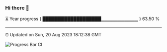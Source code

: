 ### Hi there 👋

⏳ Year progress { ███████████████████▁▁▁▁▁▁▁▁▁▁▁ } 63.50 %

---

⏰ Updated on Sun, 20 Aug 2023 18:12:38 GMT

![Progress Bar CI](https://github.com/liununu/liununu/workflows/Progress%20Bar%20CI/badge.svg)
